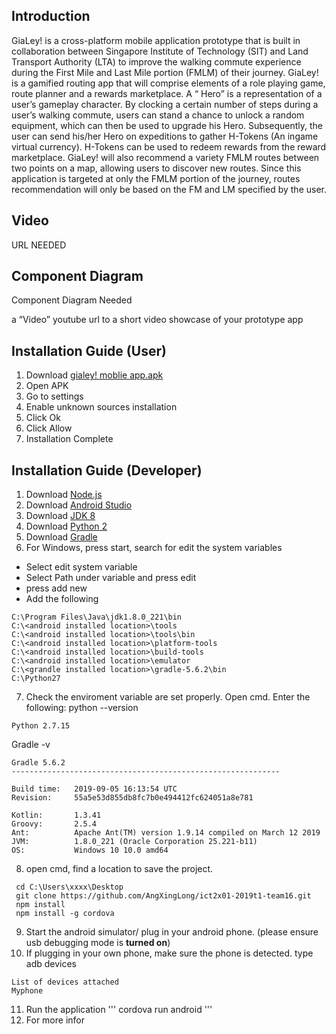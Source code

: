 

## Introduction

GiaLey! is a cross-platform mobile application prototype that is built in collaboration between Singapore Institute of Technology (SIT) and Land Transport Authority (LTA) to improve the walking commute experience during the First Mile and Last Mile portion (FMLM) of their journey. GiaLey! is a gamified routing app that will comprise elements of a role playing game, route planner and a rewards marketplace. A “ Hero” is a representation of a user’s gameplay character. By clocking a certain number of steps during a user’s walking commute, users can stand a chance to unlock a random equipment, which can then be used to upgrade his Hero. Subsequently, the user can send his/her Hero on expeditions to gather H-Tokens (An ingame virtual currency). H-Tokens can be used to redeem rewards from the reward marketplace. GiaLey! will also recommend a variety FMLM routes between two points on a map, allowing users to discover new routes. Since this application is targeted at only the FMLM portion of the journey, routes recommendation will only be based on the FM and LM specified by the user.

## Video
URL NEEDED

## Component Diagram

Component Diagram Needed

a “Video” youtube url to a short video showcase of your prototype app

## Installation Guide (User)
1. Download [gialey! moblie app.apk](https://github.com/AngXingLong/ict2x01-2019t1-team16/blob/master/gialey!%20moblie%20app.apk "gialey! moblie app.apk")
2. Open APK
3. Go to settings
4. Enable unknown sources installation
5. Click Ok
6. Click Allow
7. Installation Complete

## Installation Guide (Developer)
1. Download [Node.js](https://nodejs.org/en/)
2. Download [Android Studio](https://developer.android.com/studio)
3. Download [JDK 8](https://www.oracle.com/technetwork/java/javase/downloads/jdk8-downloads-2133151.html)
4. Download [Python 2](https://www.python.org/downloads/)
5. Download [Gradle](https://gradle.org/install/)
6. For Windows, press start, search for edit the system variables
- Select edit system variable
- Select Path under variable and press edit
- press add new 
- Add the following
```
C:\Program Files\Java\jdk1.8.0_221\bin
C:\<android installed location>\tools
C:\<android installed location>\tools\bin
C:\<android installed location>\platform-tools
C:\<android installed location>\build-tools
C:\<android installed location>\emulator
C:\<grandle installed location>\gradle-5.6.2\bin
C:\Python27
```
7. Check the enviroment variable are set properly. Open cmd.
Enter the following: python --version
```
Python 2.7.15
```
Gradle -v

```
Gradle 5.6.2
------------------------------------------------------------

Build time:   2019-09-05 16:13:54 UTC
Revision:     55a5e53d855db8fc7b0e494412fc624051a8e781

Kotlin:       1.3.41
Groovy:       2.5.4
Ant:          Apache Ant(TM) version 1.9.14 compiled on March 12 2019
JVM:          1.8.0_221 (Oracle Corporation 25.221-b11)
OS:           Windows 10 10.0 amd64
```

8. open cmd, find a location to save the project.
```
 cd C:\Users\xxxx\Desktop
 git clone https://github.com/AngXingLong/ict2x01-2019t1-team16.git
 npm install
 npm install -g cordova
```
9. Start the android simulator/ plug in your android phone. (please ensure usb debugging mode is **turned on**)
10. If plugging in your own phone, make sure the phone is detected. type adb devices
```
List of devices attached
Myphone
```
11. Run the application
'''
cordova run android
'''
12. For more infor

